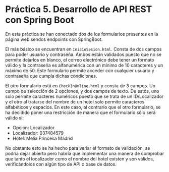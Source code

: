 # Práctica 5. Desarrollo de API REST con Spring Boot

En esta práctica se han conectado dos de los formularios presentes en la página web sendos endpoints con SpringBoot.

El más básico se encuentran en ``InicioSesion.html``. Consta de dos campos para poder usuario y contraseña. Ambos están validados puesto que no se permite dejarlos en blanco, el correo electrónico debe tener un formato válido y la contraseña es alfanumérica con un mínimo de 10 caracteres y un máximo de 50.
Este formulario permite acceder con cualquier usuario y contraseña que cumpla dichas condiciones.

El otro formulario está en ``CheckInOnline.html`` y consta de 3 campos. Un campo de selección de 2 opciones, y dos campos de texto. De estos, uno solo permite caracteres numéricos puesto que se trata de un ID/Localizador y el otro al tratarse del nombre de un hotel solo permite caracteres alfabéticos y espacios.
En este caso, al contrario que el otro formulario, se ha decidido poner una restricción de manera que el formulario sólo será válido si:

* Opción: Localizador
* Localizador: 037484579
* Hotel: Melia Princesa Madrid

No obstante esto se ha hecho para variar el formato de validación, se podría dejar abierto pero habría que implementar una manera de comprobar que tanto el localizador como el nombre del hotel existen y son válidos, verificándolos con algún tipo de API o base de datos.